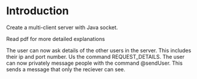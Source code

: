 # Introduction 
Create a multi-client server with Java socket.


Read pdf for more detailed explanations

The user can now ask details of the other users in the server. This includes their ip and port number. Us the command REQUEST_DETAILS. 
The user can now privately message people with the command @sendUser. This sends a message that only the reciever can see.
